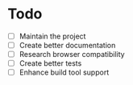# Todo

- [ ] Maintain the project 
- [ ] Create better documentation
- [ ] Research browser compatibility 
- [ ] Create better tests 
- [ ] Enhance build tool support
